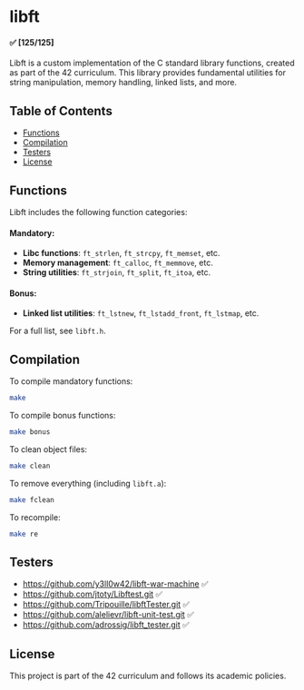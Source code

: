 # libft

#### ✅ [125/125]

Libft is a custom implementation of the C standard library functions, created as part of the 42 curriculum. This library provides fundamental utilities for string manipulation, memory handling, linked lists, and more.

## Table of Contents

- [Functions](#functions)
- [Compilation](#compilation)
- [Testers](#testers)
- [License](#license)

## Functions

Libft includes the following function categories:

#### Mandatory:

- **Libc functions**: `ft_strlen`, `ft_strcpy`, `ft_memset`, etc.
- **Memory management**: `ft_calloc`, `ft_memmove`, etc.
- **String utilities**: `ft_strjoin`, `ft_split`, `ft_itoa`, etc.

#### Bonus:

- **Linked list utilities**: `ft_lstnew`, `ft_lstadd_front`, `ft_lstmap`, etc.

For a full list, see `libft.h`.

## Compilation

To compile mandatory functions:

```sh
make
```

To compile bonus functions:

```sh
make bonus
```

To clean object files:

```sh
make clean
```

To remove everything (including `libft.a`):

```sh
make fclean
```

To recompile:

```sh
make re
```

## Testers

- https://github.com/y3ll0w42/libft-war-machine ✅
- https://github.com/jtoty/Libftest.git ✅
- https://github.com/Tripouille/libftTester.git ✅
- https://github.com/alelievr/libft-unit-test.git ✅
- https://github.com/adrossig/libft_tester.git ✅

## License

This project is part of the 42 curriculum and follows its academic policies.
